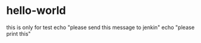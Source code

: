 # hello-world
this is only for test
echo "please send this message to jenkin" 
echo "please print this"
